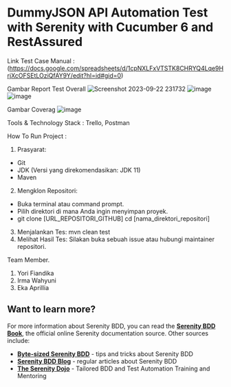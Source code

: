 # DummyJSON API Automation Test with Serenity with Cucumber 6 and RestAssured # 

Link Test Case Manual : (https://docs.google.com/spreadsheets/d/1cpNXLFxVTSTK8CHRYQ4Lqe9HrjXcOFSEtLOziQfAY9Y/edit?hl=id#gid=0)

Gambar Report Test Overall
![Screenshot 2023-09-22 231732](https://github.com/yorigustama/ALTA-Group-Project1-Team-4/assets/50369208/305016f1-679e-48b8-acbe-8987d0c10ae0)
![image](https://github.com/yorigustama/ALTA-Group-Project1-Team-4/assets/50369208/0c09efec-17e3-4c76-abb1-c2138e278e77)
![image](https://github.com/yorigustama/ALTA-Group-Project1-Team-4/assets/50369208/a0e8f831-75a1-4cc9-b3dc-38fa13df4fc5)




Gambar Coverag
![image](https://github.com/yorigustama/ALTA-Group-Project1-Team-4/assets/50369208/2f7b7d88-62e1-4f83-a251-2dd84d572aac)



Tools & Technology Stack : Trello, Postman

How To Run Project : 
1. Prasyarat:
* Git
* JDK (Versi yang direkomendasikan: JDK 11)
* Maven
2. Mengklon Repositori:
* Buka terminal atau command prompt.
* Pilih direktori di mana Anda ingin menyimpan proyek.
* git clone [URL_REPOSITORI_GITHUB] cd [nama_direktori_repositori]
3. Menjalankan Tes: mvn clean test
4. Melihat Hasil Tes: Silakan buka sebuah issue atau hubungi maintainer repositori.

Team Member.
1. Yori Fiandika
2. Irma Wahyuni
3. Eka Aprillia


## Want to learn more?
For more information about Serenity BDD, you can read the [**Serenity BDD Book**](https://serenity-bdd.github.io/theserenitybook/latest/index.html), the official online Serenity documentation source. Other sources include:
* **[Byte-sized Serenity BDD](https://www.youtube.com/channel/UCav6-dPEUiLbnu-rgpy7_bw/featured)** - tips and tricks about Serenity BDD
* [**Serenity BDD Blog**](https://johnfergusonsmart.com/category/serenity-bdd/) - regular articles about Serenity BDD
* [**The Serenity Dojo**](https://www.serenity-dojo.com) - Tailored BDD and Test Automation Training and Mentoring
